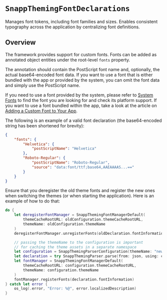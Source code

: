 # ``SnappThemingFontDeclarations``

Manages font tokens, including font families and sizes. Enables consistent typography across the application by centralizing font definitions.

## Overview

The framework provides support for custom fonts. Fonts can be added as annotated object entities under the root-level `fonts` property.

The annotation should contain the PostScript font name and, optionally, the actual base64-encoded font data. If you want to use a font that is either bundled with the app or provided by the system, you can omit the font data and simply use the PostScript name.

If you need to use a font provided by the system, please refer to [System Fonts](https://developer.apple.com/fonts/system-fonts/) to find the font you are looking for and check its platform support. If you want to use a font bundled within the app, take a look at the article on [Adding a Custom Font to Your App](https://developer.apple.com/documentation/uikit/adding-a-custom-font-to-your-app).

The following is an example of a valid font declaration (the base64-encoded string has been shortened for brevity):

```json
{
    "fonts": {
        "Helvetica": {
            "postScriptName": "Helvetica"
        },
        "Roboto-Regular": {
            "postScriptName": "Roboto-Regular",
            "source": "data:font/ttf;base64,AAEAAAAS...=="
        }
    }
}
```

Ensure that you deregister the old theme fonts and register the new ones when switching the themes (or when starting the application). Here is an example of how to do that:

```swift
do {
    let deregisterFontManager = SnappThemingFontManagerDefault(
        themeCacheRootURL: oldConfiguration.themeCacheRootURL, 
        themeName: oldConfiguration.themeName
    )
    deregisterFontManager.unregisterFonts(oldDeclaration.fontInformation)

    // passing the themeName to the configuration is important
    // for caching the theme assets in a separate namespace
    let configuration = SnappThemingParserConfiguration(themeName: "newTheme")
    let declaration = try SnappThemingParser.parse(from: json, using: configuration)
    let fontManager = SnappThemingFontManagerDefault(
        themeCacheRootURL: configuration.themeCacheRootURL, 
        themeName: configuration.themeName
    )
    fontManager.registerFonts(declaration.fontInformation)
} catch let error {
    os_log(.error, "Error: %@", error.localizedDescription)
}

```
